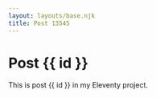 ```yaml
---
layout: layouts/base.njk
title: Post 13545
---
```


# Post {{ id }}

This is post {{ id }} in my Eleventy project.
